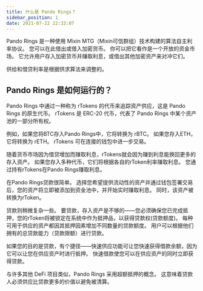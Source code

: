 ```yaml
---
title: 什么是 Pando Rings？
sidebar_position: 1
date: 2021-07-22 22:33:07
---
```


Pando Rings 是一种使用 Mixin MTG（Mixin可信群组）技术构建的算法自主利率协议。 您可以在此借出或借入加密货币。 你可以把它看作是一个开放的资金市场。 它允许用户存入加密货币并赚取利息，或借出其他加密资产来对冲它们。

供给和借贷利率是根据供求算法来调整的。


## Pando Rings 是如何运行的？

Pando Rings 中通过一种称为 rTokens 的代币来追踪资产供应，这是 Pando Rings 的原生代币。 rTokens 是 ERC-20 代币，代表了 Pando Rings 中某个资产池的一部分所有权。

例如，如果您将BTC存入Pando Rings中，它将转换为 rBTC。 如果您存入ETH，它将转换为 rETH。 rTokens 可在连接的钱包中进一步交易。

随着货币市场因为借贷增加而赚取利息，rTokens就会因为赚到利息能换回更多的存入资产。 如果您存入多种代币，它们将根据各自的rToken利率赚取利息。 您通过持有rTokens在Pando Rings赚取利息。

在Pando Rings贷款很简单。 选择您希望提供流动性的资产并通过钱包签署交易后，您的资产将立即被添加到资金池中，并开始实时赚取利息。 同时，该资产被转换为rToken。

贷款则稍微复杂一些。 要贷款，存入资产是不够的——您必须确保您已完成抵押，您的rToken将被锁定在系统中作为抵押品，以获得贷款权(贷款额度)。 每种可用于供应的资产都因其抵押因素增加不同数量的贷款额度。 用户可以根据他们拥有的总贷款能力（贷款限额）进行贷款。

如果您的目的是贷款，有个捷径——快速供应功能可让您快速获得借款余额，因为它可以让您在供应资产时进行抵押。 快速借款使您可以在供应资产的同时立即获得贷款。

与许多其他 DeFi 项目类似，Pando Rings 采用超额抵押的概念。 这意味着贷款人必须供应比贷款更多的价值以避免被清算。

